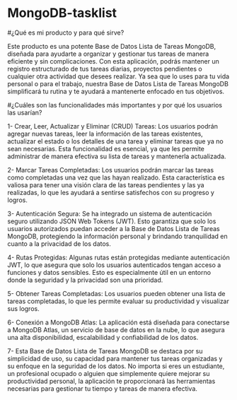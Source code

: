 # MongoDB-tasklist

#¿Qué es mi producto y para qué sirve?

Este producto es una potente Base de Datos Lista de Tareas MongoDB, diseñada para ayudarte a organizar y gestionar tus tareas de manera eficiente y sin complicaciones. Con esta aplicación, podrás mantener un registro estructurado de tus tareas diarias, proyectos pendientes o cualquier otra actividad que desees realizar. Ya sea que lo uses para tu vida personal o para el trabajo, nuestra Base de Datos Lista de Tareas MongoDB simplificará tu rutina y te ayudará a mantenerte enfocado en tus objetivos.

#¿Cuáles son las funcionalidades más importantes y por qué los usuarios las usarían?

1- Crear, Leer, Actualizar y Eliminar (CRUD) Tareas: Los usuarios podrán agregar nuevas tareas, leer la información de las tareas existentes, actualizar el estado o los detalles de una tarea y eliminar tareas que ya no sean necesarias. Esta funcionalidad es esencial, ya que les permite administrar de manera efectiva su lista de tareas y mantenerla actualizada.

2- Marcar Tareas Completadas: Los usuarios podrán marcar las tareas como completadas una vez que las hayan realizado. Esta característica es valiosa para tener una visión clara de las tareas pendientes y las ya realizadas, lo que les ayudará a sentirse satisfechos con su progreso y logros.

3- Autenticación Segura: Se ha integrado un sistema de autenticación seguro utilizando JSON Web Tokens (JWT). Esto garantiza que solo los usuarios autorizados puedan acceder a la Base de Datos Lista de Tareas MongoDB, protegiendo la información personal y brindando tranquilidad en cuanto a la privacidad de los datos.

4- Rutas Protegidas: Algunas rutas están protegidas mediante autenticación JWT, lo que asegura que solo los usuarios autenticados tengan acceso a funciones y datos sensibles. Esto es especialmente útil en un entorno donde la seguridad y la privacidad son una prioridad.

5- Obtener Tareas Completadas: Los usuarios pueden obtener una lista de tareas completadas, lo que les permite evaluar su productividad y visualizar sus logros.

6- Conexión a MongoDB Atlas: La aplicación está diseñada para conectarse a MongoDB Atlas, un servicio de base de datos en la nube, lo que asegura una alta disponibilidad, escalabilidad y confiabilidad de los datos.

7- Esta Base de Datos Lista de Tareas MongoDB se destaca por su simplicidad de uso, su capacidad para mantener tus tareas organizadas y su enfoque en la seguridad de los datos. No importa si eres un estudiante, un profesional ocupado o alguien que simplemente quiere mejorar su productividad personal, la aplicación te proporcionará las herramientas necesarias para gestionar tu tiempo y tareas de manera efectiva.
